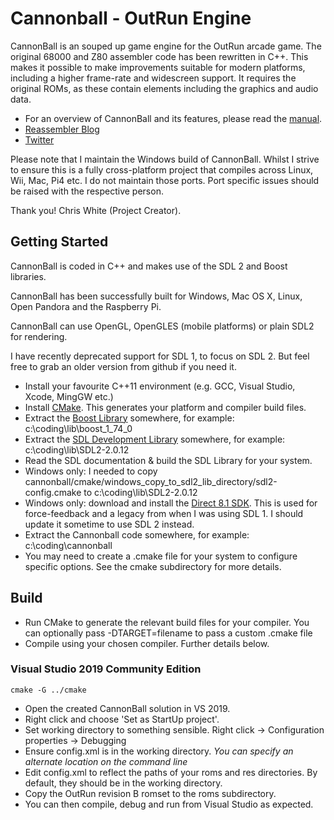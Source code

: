 Cannonball - OutRun Engine
==========================

CannonBall is an souped up game engine for the OutRun arcade game. The original 68000 and Z80 assembler code has been rewritten in C++. This makes it possible to make improvements suitable for modern platforms, including a higher frame-rate and widescreen support. It requires the original ROMs, as these contain elements including the graphics and audio data. 

* For an overview of CannonBall and its features, please read the [manual](https://github.com/djyt/cannonball/wiki).
* [Reassembler Blog](http://reassembler.blogspot.co.uk/)
* [Twitter](https://twitter.com/djyt)

Please note that I  maintain the Windows build of CannonBall. Whilst I strive to ensure this is a fully cross-platform project that compiles across Linux, Wii, Mac, Pi4 etc. I do not maintain those ports. Port specific issues should be raised with the respective person. 

Thank you! 
Chris White (Project Creator). 


Getting Started
---------------

CannonBall is coded in C++ and makes use of the SDL 2 and Boost libraries. 

CannonBall has been successfully built for Windows, Mac OS X, Linux, Open Pandora and the Raspberry Pi.

CannonBall can use OpenGL, OpenGLES (mobile platforms) or plain SDL2 for rendering. 

I have recently deprecated support for SDL 1, to focus on SDL 2. But feel free to grab an older version from github if you need it. 

* Install your favourite C++11 environment (e.g. GCC, Visual Studio, Xcode, MingGW etc.)
* Install [CMake](http://www.cmake.org/). This generates your platform and compiler build files. 
* Extract the [Boost Library](http://www.boost.org/) somewhere, for example: c:\coding\lib\boost_1_74_0
* Extract the [SDL Development Library](https://www.libsdl.org/download-2.0.php) somewhere, for example: c:\coding\lib\SDL2-2.0.12
* Read the SDL documentation & build the SDL Library for your system.
* Windows only: I needed to copy cannonball/cmake/windows_copy_to_sdl2_lib_directory/sdl2-config.cmake to c:\coding\lib\SDL2-2.0.12
* Windows only: download and install the [Direct 8.1 SDK](https://archive.org/details/dx81sdk_full). This is used for force-feedback and a legacy from when I was using SDL 1. I should update it sometime to use SDL 2 instead. 
* Extract the Cannonball code somewhere, for example: c:\coding\cannonball
* You may need to create a .cmake file for your system to configure specific options. See the cmake subdirectory for more details.

Build
-----

* Run CMake to generate the relevant build files for your compiler. You can optionally pass -DTARGET=filename to pass a custom .cmake file
* Compile using your chosen compiler. Further details below.

### Visual Studio 2019 Community Edition

    cmake -G ../cmake

* Open the created CannonBall solution in VS 2019. 
* Right click and choose 'Set as StartUp project'. 
* Set working directory to something sensible. Right click -> Configuration properties -> Debugging
* Ensure config.xml is in the working directory. _You can specify an alternate location on the command line_
* Edit config.xml to reflect the paths of your roms and res directories. By default, they should be in the working directory.
* Copy the OutRun revision B romset to the roms subdirectory. 
* You can then compile, debug and run from Visual Studio as expected.

